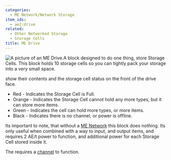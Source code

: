 ```yaml
---
categories:
  - ME Network/Network Storage
item_ids:
  - ae2:drive
related:
  - Other Networked Storage
  - Storage Cells
title: ME Drive
---
```


![A picture of an ME Drive.](../../../../public/assets/large/me_drive.png)A block designed to
do one thing, store Storage Cells. This block holds 10 storage cells so you
can tightly pack your storage into a very small space.

<ItemLink id="drive" />

show their contents and the storage cell status on the front of the drive
face.

- Red - Indicates the Storage Cell is Full.
- Orange - Indicates the Storage Cell cannot hold any more types, but it can store more items.
- Green - Indicates the cell can hold more types, or more items.
- Black - Indicates there is no channel, or power is offline.

Its important to note, that without a [ME Network](../../me-network.md)
this block does nothing. Its only useful when combined with a way to input,
and output items, and requires 2 AE/t power to function, and additional power
for each Storage Cell stored inside it.

The <ItemLink id="drive"/> requires a
[channel](../channels.md) to function.

<RecipeFor id="drive" />
